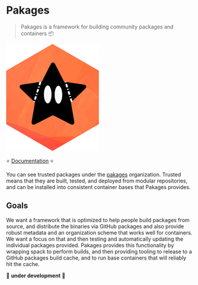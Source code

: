 # Pakages

> Pakages is a framework for building community packages and containers 📦️

![docs/assets/img/paks.png](docs/assets/img/paks.png)

⭐️ [Documentation](https://syspack.github.io/pakages) ⭐️

You can see trusted packages under the [pakages](https://github.com/pakages) organization. Trusted means
that they are built, tested, and deployed from modular repositories, and can be
installed into consistent container bases that Pakages provides.

## Goals

We want a framework that is optimized to help people build packages from source,
and distribute the binaries via GitHub packages and also provide robust metadata
and an organization scheme that works well for containers. We want a focus on that
and then testing and automatically updating the individual packages provided.
Pakages provides this functionality by wrapping spack to perform builds, and then
providing tooling to release to a GitHub packages build cache, and to run base
containers that will reliably hit the cache.

🚧️ **under development** 🚧️


